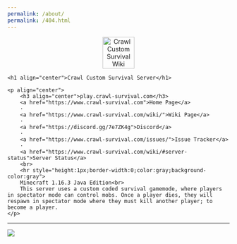 ```yaml
---
permalink: /about/
permalink: /404.html
---
```

<p align="center">
	<a href="https://www.crawl-survival.com/">
		<img src="https://www.crawl-survival.com/assets/server-icon.png?raw=true" alt="Crawl Custom Survival Wiki" width=72 height=72>
	</a>

	<h1 align="center">Crawl Custom Survival Server</h1>
	
	<p align="center">
		<h3 align="center">play.crawl-survival.com</h3>
		<a href="https://www.crawl-survival.com">Home Page</a>
		·
		<a href="https://www.crawl-survival.com/wiki/">Wiki Page</a>
		·
		<a href="https://discord.gg/7e7ZK4g">Discord</a>
		·
		<a href="https://www.crawl-survival.com/issues/">Issue Tracker</a>
		·
		<a href="https://www.crawl-survival.com/wiki/#server-status">Server Status</a>
		<br>
		<hr style="height:1px;border-width:0;color:gray;background-color:gray">
		Minecraft 1.16.3 Java Edition<br>
		This server uses a custom coded survival gamemode, where players in spectator mode can control mobs. Once a player dies, they will respawn in spectator mode where they must kill another player; to become a player.
	</p>
</p>

***
	
![](http://status.mclive.eu/Minecraft%201.16.3%20Java%20Edition/play.crawl-survival.com/25565/banner.png)